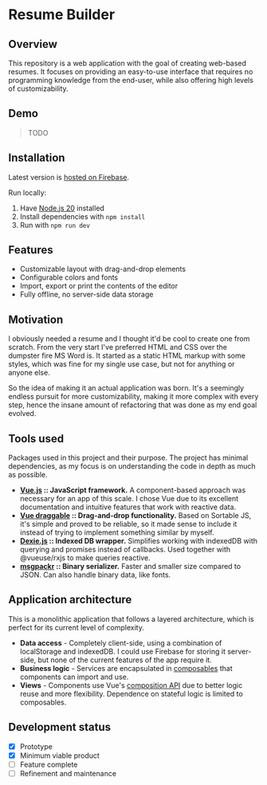 # Resume Builder

## Overview

This repository is a web application with the goal of creating web-based resumes.
It focuses on providing an easy-to-use interface that requires no programming knowledge from the end-user, while also offering high levels of customizability.

## Demo

> TODO

## Installation

Latest version is [hosted on Firebase](https://cv-template-9f6e4.firebaseapp.com).

Run locally:

1. Have [Node.js 20](https://nodejs.org/en) installed
2. Install dependencies with `npm install`
3. Run with `npm run dev`

## Features

- Customizable layout with drag-and-drop elements
- Configurable colors and fonts
- Import, export or print the contents of the editor
- Fully offline, no server-side data storage

## Motivation

I obviously needed a resume and I thought it'd be cool to create one from scratch. From the very start I've preferred HTML and CSS over the dumpster fire MS Word is.
It started as a static HTML markup with some styles, which was fine for my single use case, but not for anything or anyone else.

So the idea of making it an actual application was born. It's a seemingly endless pursuit for more customizability, making it more complex with every step,
hence the insane amount of refactoring that was done as my end goal evolved.

## Tools used

Packages used in this project and their purpose. The project has minimal dependencies, as my focus is on understanding the code in depth as much as possible.

- **[Vue.js](https://vuejs.org) :: JavaScript framework.** A component-based approach was necessary for an app of this scale. I chose Vue due to its excellent documentation and intuitive features that work with reactive data.
- **[Vue draggable](https://github.com/SortableJS/vue.draggable.next) :: Drag-and-drop functionality.** Based on Sortable JS, it's simple and proved to be reliable, so it made sense to include it instead of trying to implement something similar by myself.
- **[Dexie.js](https://github.com/dexie/Dexie.js) :: Indexed DB wrapper.** Simplifies working with indexedDB with querying and promises instead of callbacks. Used together with @vueuse/rxjs to make queries reactive.
- **[msgpackr](https://github.com/kriszyp/msgpackr) :: Binary serializer.** Faster and smaller size compared to JSON. Can also handle binary data, like fonts.

## Application architecture

This is a monolithic application that follows a layered architecture, which is perfect for its current level of complexity.

- **Data access** - Completely client-side, using a combination of localStorage and indexedDB. I could use Firebase for storing it server-side, but none of the current features of the app require it.
- **Business logic** - Services are encapsulated in [composables](https://vuejs.org/guide/reusability/composables.html#what-is-a-composable) that components can import and use. 
- **Views** - Components use Vue's [composition API](https://vuejs.org/guide/introduction.html#api-styles) due to better logic reuse and more flexibility. Dependence on stateful logic is limited to composables.

## Development status

- [x] Prototype <br/>
- [x] Minimum viable product <br/>
- [ ] Feature complete <br/>
- [ ] Refinement and maintenance <br/>